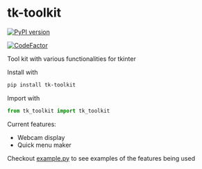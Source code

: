 # tk-toolkit

[![PyPI version](https://badge.fury.io/py/tk-toolkit.svg)](https://badge.fury.io/py/tk-toolkit)

[![CodeFactor](https://www.codefactor.io/repository/github/jonathan-0101/tk-toolkit/badge?s=7a501acce2bc1d0dafcbc904949f82bde00ff82e)](https://www.codefactor.io/repository/github/jonathan-0101/tk-toolkit)

Tool kit with various functionalities for tkinter

Install with
```bash
pip install tk-toolkit
```

Import with
```python
from tk_toolkit import tk_toolkit
```

Current features:
- Webcam display
- Quick menu maker

Checkout [example.py](https://github.com/Jonathan-0101/tk-toolkit/blob/main/example.py) to see examples of the features being used
